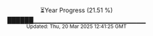 <p align="center">
⏳Year Progress (21.51 %) <br>
██████▁▁▁▁▁▁▁▁▁▁▁▁▁▁▁▁▁▁▁▁▁▁▁▁ <br>
<sub>Updated: Thu, 20 Mar 2025 12:41:25 GMT</sub>
</p>

